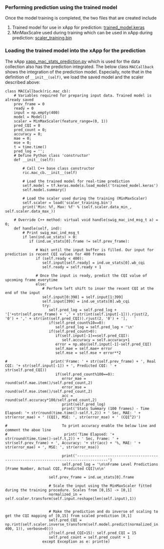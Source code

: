 ### Performing prediction using the trained model

Once the model training is completed, the two files that are created include
1) Trained model for use in xApp for prediction: [trained_model.keras](https://github.com/mprsk/CQI-Prediction/blob/main/trained_model.keras)
2) MinMaxScalre used during training which can be used in xApp during prediction: [scaler_training.bin](https://github.com/mprsk/CQI-Prediction/blob/main/scaler_training.bin)

### Loading the trained model into the xApp for the prediction
The xApp  [xapp_mac_stats_prediction.py](https://github.com/mprsk/CQI-Prediction/blob/main/xapp_mac_stats_prediction.py) which is used for the data collection also has the prediction integrated. The below class ```MACCallback``` shows the integration of the prediction model. Especially, note that in the definition of ```__init__(self)```, we load the saved model and the scaler described above:

```
class MACCallback(ric.mac_cb):
    # Variables required for preparing input data. Trained model is already saved
    prev_frame = 0
    ready = 0
    input = np.empty(400)
    model = Model()
    scaler = MinMaxScaler(feature_range=(0, 1))
    pred_CQI = 0
    pred_count = 0;
    accuracy = 0;
    mae = 0;
    mse = 0;
    t = time.time()
    pred_log = '';
    # Define Python class 'constructor'
    def __init__(self):

        # Call C++ base class constructor
        ric.mac_cb.__init__(self)

        # Load the trained model for real-time prediction
        self.model = tf.keras.models.load_model('trained_model.keras')
        self.model.summary()

        # Load the scaler used during the training (MinMaxScaler)
        self.scaler = load('scaler_training.bin')
        print('Min: %f, Max: %f' % (self.scaler.data_min_, self.scaler.data_max_))

    # Override C++ method: virtual void handle(swig_mac_ind_msg_t a) = 0;
    def handle(self, ind):
        # Print swig_mac_ind_msg_t
        if len(ind.ue_stats) > 0:
           if (ind.ue_stats[0].frame != self.prev_frame):

              # Wait until the input buffer is filled. Our input for prediction is recent CQI values for 400 frames
              if (self.ready < 400):
                 self.input[self.ready] = ind.ue_stats[0].wb_cqi
                 self.ready = self.ready + 1

              # Once the input is ready, predict the CQI value of upcoming frame everytime
              else:
                 # Perform left shift to inser the recent CQI at the end of the input
                 self.input[0:398] = self.input[1:399]
                 self.input[399] = ind.ue_stats[0].wb_cqi
                 try:
                    self.pred_log = self.pred_log + '['+str(self.prev_frame) + ',' + str(int(self.input[-1])).rjust(2, '0') + ',' + str(int(self.pred_CQI)).rjust(2, '0') + '],   '
                    if(self.pred_count%10==0): 
                       self.pred_log = self.pred_log + '\n'
                    if(self.pred_count>0):
                       if(self.input[-1]==self.pred_CQI):
                          self.accuracy = self.accuracy+1
                       error = np.abs(self.input[-1]-self.pred_CQI)
                       self.mae = self.mae+ error
                       self.mse = self.mse + error**2

#                    print('Frame: ' + str(self.prev_frame) + ', Real CQI: '+ str(self.input[-1]) + ', Predicted CQI: ' + str(self.pred_CQI))
                       if(self.pred_count%100==0):
                          error_mae = round(self.mae.item()/self.pred_count,2)
                          error_mse = round(self.mse.item()/self.pred_count,2)
                          acc = round(self.accuracy*100/self.pred_count,2)
                          print(self.pred_log)
                          print('Stats Summary (100 frames) - Time Elapsed: '+ str(round(time.time()-self.t,2)) + ' Sec, MAE: ' + str(error_mae) + ' (CQI), MSE: ', str(error_mse) + ' (CQI^2)')

#                         To print accuracy enable the below line and comment the aboe line
#                          print('Time Elapsed: '+ str(round(time.time()-self.t,2)) + ' Sec, Frame: ' + str(self.prev_frame) + ', Accuracy: '+ str(acc) + '%, MAE: ' + str(error_mae) + ', MSE: ', str(error_mse))

                          print('------------------------------------------------------------------------------------')
                          self.pred_log = '\n\nFrame Level Predictions [Frame Number, Actual CQI, Predicted CQI]\n\n'
                    
                    self.prev_frame = ind.ue_stats[0].frame

                    # Scale the input using the MinMaxScaler fitted during the training procedure. Scales from [0,15] -> [0,1]
                    normalized_in = self.scaler.transform(self.input.reshape(len(self.input),1))


                    # Make the prediction and do inverse of scaling to get the CQI mapping of [0,15] from scaled prediction [0,1]
                    self.pred_CQI =  np.rint(self.scaler.inverse_transform(self.model.predict(normalized_in.reshape((1, 400, 1)), verbose=0))) 
                    if(self.pred_CQI>15): self.pred_CQI = 15
                    self.pred_count = self.pred_count + 1
                 except Exception as e: print(e)


```
